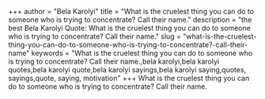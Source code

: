 +++
author = "Bela Karolyi"
title = "What is the cruelest thing you can do to someone who is trying to concentrate? Call their name."
description = "the best Bela Karolyi Quote: What is the cruelest thing you can do to someone who is trying to concentrate? Call their name."
slug = "what-is-the-cruelest-thing-you-can-do-to-someone-who-is-trying-to-concentrate?-call-their-name"
keywords = "What is the cruelest thing you can do to someone who is trying to concentrate? Call their name.,bela karolyi,bela karolyi quotes,bela karolyi quote,bela karolyi sayings,bela karolyi saying,quotes, sayings,quote, saying, motivation"
+++
What is the cruelest thing you can do to someone who is trying to concentrate? Call their name.
